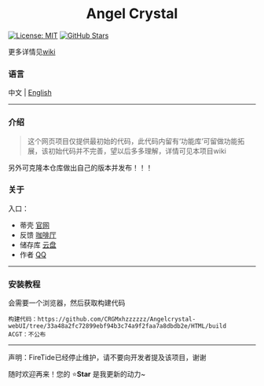 <h1 align="center">Angel Crystal</h1>

[![License: MIT](https://img.shields.io/badge/License-MIT-blue.svg)](https://opensource.org/licenses/MIT)
[![GitHub Stars](https://img.shields.io/github/stars/CRGMxhzzzzzz/Angelcrystal-webUI?style=social)](https://github.com/CRGMxhzzzzzz/Angelcrystal-webUI/stargazers)

更多详情见[wiki](https://github.com/CRGMxhzzzzzz/Angelcrystal-webUI/wiki)

### 语言

中文 | [English](./README.en.md)

----

### 介绍

>这个网页项目仅提供最初始的代码，此代码内留有‘功能库’可留做功能拓展，该初始代码并不完善，望以后多多理解，详情可见本项目wiki

另外可克隆本仓库做出自己的版本并发布！！！

### 关于

入口：

* 蒂壳 [官网](https://angelcrystal-code.mysxl.cn)
* 反馈 [咖啡厅](https://pd.qq.com/s/a6g5xr5bg?b=5)
* 储存库 [云盘](https://www.123865.com/s/YNr5Vv-nMebd)
* 作者 [QQ](https://qm.qq.com/q/lXDyWCMaOs)

----

### 安装教程

会需要一个浏览器，然后获取构建代码

    构建代码：https://github.com/CRGMxhzzzzzz/Angelcrystal-webUI/tree/33a48a2fc72899ebf94b3c74a9f2faa7a8dbdb2e/HTML/build
    ACGT：不公布

---

声明：FireTide已经停止维护，请不要向开发者提及该项目，谢谢

随时欢迎再来！您的 ⭐**Star** 是我更新的动力~